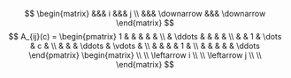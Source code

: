 $$
\begin{matrix}
&&& i &&& j
\\
&&& \downarrow &&& \downarrow
\end{matrix}
$$
$$
A_{ij}(c) =
\begin{pmatrix}
1 & & & & & \\
& \ddots & & & & \\
& & 1 & \dots & c & \\
& & & \ddots & \vdots & \\
& & & & 1 & \\
& & & & & \ddots
\end{pmatrix}
\begin{matrix} \\ \\ \leftarrow i \\ \\ \leftarrow j \\ \\ \end{matrix}
$$